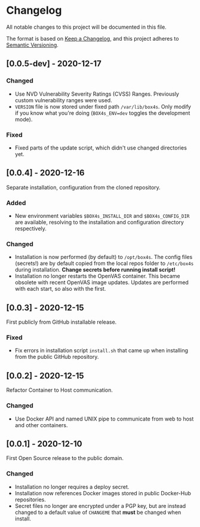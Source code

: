 # Changelog

All notable changes to this project will be documented in this file.

The format is based on [Keep a Changelog](https://keepachangelog.com/en/1.0.0/),
and this project adheres to [Semantic Versioning](https://semver.org/spec/v2.0.0.html).

## [0.0.5-dev] - 2020-12-17
### Changed 
* Use NVD Vulnerability Severity Ratings (CVSS) Ranges. Previously custom vulnerability ranges were used.
* `VERSION` file is now stored under fixed path `/var/lib/box4s`. Only modify if you know what you're doing (`BOX4s_ENV=dev` toggles the development mode).
### Fixed
* Fixed parts of the update script, which didn't use changed directories yet.


## [0.0.4] - 2020-12-16
Separate installation, configuration from the cloned repository.

### Added
* New environment variables `$BOX4s_INSTALL_DIR` and `$BOX4s_CONFIG_DIR` are available, resolving to the installation and configuration directory respectively.

### Changed 
* Installation is now performed (by default) to `/opt/box4s`. The config files (secrets!) are by default copied from the local repos folder to `/etc/box4s` during installation. **Change secrets before running install script!**
* Installation no longer restarts the OpenVAS container. This became obsolete with recent OpenVAS image updates. Updates are performed with each start, so also with the first.


## [0.0.3] - 2020-12-15
First publicly from GitHub installable release.

### Fixed
- Fix errors in installation script `install.sh` that came up when installing from the public GitHub repository.



## [0.0.2] - 2020-12-15
Refactor Container to Host communication.

### Changed
- Use Docker API and named UNIX pipe to communicate from web to host and other containers.


## [0.0.1] - 2020-12-10
First Open Source release to the public domain.

### Changed
- Installation no longer requires a deploy secret.
- Installation now references Docker images stored in public Docker-Hub repositories.
- Secret files no longer are encrypted under a PGP key, but are instead changed to a default value of `CHANGEME` that **must** be changed when install.
